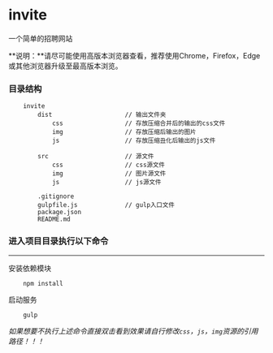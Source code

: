 # invite

一个简单的招聘网站

**说明：**请尽可能使用高版本浏览器查看，推荐使用Chrome，Firefox，Edge 或其他浏览器升级至最高版本浏览。

<h3>目录结构</h3>

```
    invite
        dist                    // 输出文件夹
            css                 // 存放压缩合并后的输出的css文件
            img                 // 存放压缩后输出的图片
            js                  // 存放压缩丑化后输出的js文件

        src                     // 源文件
            css                 // css源文件
            img                 // 图片源文件
            js                  // js源文件

        .gitignore
        gulpfile.js             // gulp入口文件
        package.json
        README.md
```

### 进入项目目录执行以下命令

---

安装依赖模块

```
    npm install
```

启动服务

```
    gulp
```

*如果想要不执行上述命令直接双击看到效果请自行修改`css`，`js`，`img`资源的引用路径！！！*
